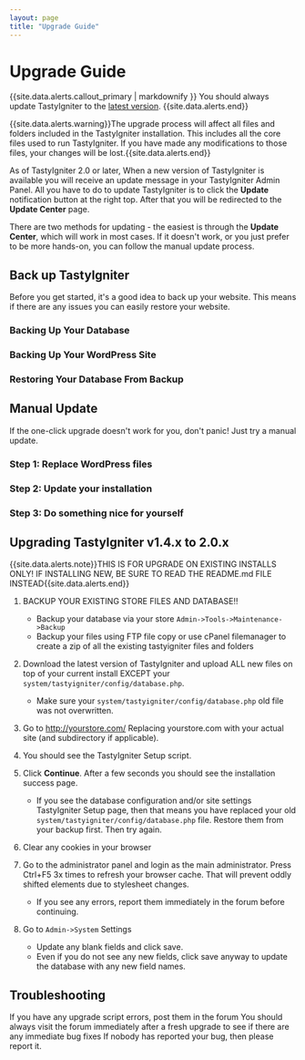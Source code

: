 ```yaml
---
layout: page
title: "Upgrade Guide"
---
```


# Upgrade Guide

{{site.data.alerts.callout_primary | markdownify }} You should always update TastyIgniter to the [latest version]({{site.siteurl}}/download). {{site.data.alerts.end}}

{{site.data.alerts.warning}}The upgrade process will affect all files and folders included in the TastyIgniter installation. This includes all the core files used to run TastyIgniter. If you have made any modifications to those files, your changes will be lost.{{site.data.alerts.end}} 

As of TastyIgniter 2.0 or later, When a new version of TastyIgniter is available you will receive an update message in your TastyIgniter Admin Panel. 
All you have to do to update TastyIgniter is to click the **Update** notification button at the right top. 
After that you will be redirected to the **Update Center** page.

There are two methods for updating - the easiest is through the **Update Center**, which will work in most cases. 
If it doesn't work, or you just prefer to be more hands-on, you can follow the manual update process.

## Back up TastyIgniter

Before you get started, it's a good idea to back up your website. This means if there are any issues you can easily restore your website. 

### Backing Up Your Database
### Backing Up Your WordPress Site
### Restoring Your Database From Backup

## Manual Update

If the one-click upgrade doesn't work for you, don't panic! Just try a manual update.

### **Step 1:** Replace WordPress files
### **Step 2:** Update your installation
### **Step 3:** Do something nice for yourself

## Upgrading TastyIgniter v1.4.x to 2.0.x

{{site.data.alerts.note}}THIS IS FOR UPGRADE ON EXISTING INSTALLS ONLY! IF INSTALLING NEW, BE SURE TO READ THE README.md FILE INSTEAD{{site.data.alerts.end}}

1. BACKUP YOUR EXISTING STORE FILES AND DATABASE!!
    - Backup your database via your store `Admin->Tools->Maintenance->Backup`
    - Backup your files using FTP file copy or use cPanel filemanager to create a zip of all the existing tastyigniter files and folders

2. Download the latest version of TastyIgniter and upload ALL new files on top of your current install EXCEPT your `system/tastyigniter/config/database.php`.
    - Make sure your `system/tastyigniter/config/database.php` old file was not overwritten.

3. Go to http://yourstore.com/ Replacing yourstore.com with your actual site (and subdirectory if applicable).

4. You should see the TastyIgniter Setup script.

5. Click **Continue**. After a few seconds you should see the installation success page.
    - If you see the database configuration and/or site settings TastyIgniter Setup page, then that means you have replaced your old `system/tastyigniter/config/database.php` file. Restore them from your backup first. Then try again.

6. Clear any cookies in your browser

7. Go to the administrator panel and login as the main administrator. Press Ctrl+F5 3x times to refresh your browser cache. That will prevent oddly shifted elements due to stylesheet changes.
    - If you see any errors, report them immediately in the forum before continuing.

9. Go to `Admin->System` Settings
    - Update any blank fields and click save.
    - Even if you do not see any new fields, click save anyway to update the database with any new field names.


## Troubleshooting

If you have any upgrade script errors, post them in the forum
You should always visit the forum immediately after a fresh upgrade to see if there are any immediate bug fixes
If nobody has reported your bug, then please report it.